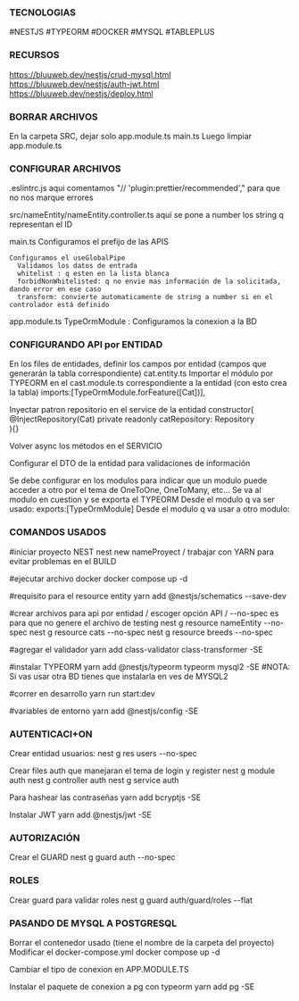 ### TECNOLOGIAS

  #NESTJS
  #TYPEORM
  #DOCKER
  #MYSQL
  #TABLEPLUS

### RECURSOS
  https://bluuweb.dev/nestjs/crud-mysql.html
  https://bluuweb.dev/nestjs/auth-jwt.html
  https://bluuweb.dev/nestjs/deploy.html

### BORRAR ARCHIVOS
  En la carpeta SRC, dejar solo
    app.module.ts
    main.ts
  Luego limpiar app.module.ts

### CONFIGURAR ARCHIVOS
  .eslintrc.js
    aqui comentamos "// 'plugin:prettier/recommended'," para que no nos marque errores

  src/nameEntity/nameEntity.controller.ts
    aquí se pone a number los string q representan el ID
  
  main.ts
    Configuramos el prefijo de las APIS

    Configuramos el useGlobalPipe
      Validamos los datos de entrada
      whitelist : q esten en la lista blanca
      forbidNonWhitelisted: q no envie mas información de la solicitada, dando error en ese caso
      transform: convierte automaticamente de string a number si en el controlador está definido

  app.module.ts
    TypeOrmModule : Configuramos la conexion a la BD


  ### CONFIGURANDO API por ENTIDAD

  En los files de entidades, definir los campos por entidad (campos que generarán la tabla correspondiente)
    cat.entity.ts
  Importar el módulo por TYPEORM en el cast.module.ts correspondiente a la entidad (con esto crea la tabla)
    imports:[TypeOrmModule.forFeature([Cat])],

  Inyectar patron repositorio en el service de la entidad
  constructor(
    @InjectRepository(Cat)
    private readonly catRepository: Repository<Cat>  
  ){}

  Volver async los métodos en el SERVICIO

  Configurar el DTO de la entidad para validaciones de información

  Se debe configurar en los modulos para indicar que un modulo puede acceder a otro
  por el tema de OneToOne, OneToMany, etc...
  Se va al modulo en cuestion y se exporta el TYPEORM
  Desde el modulo q va ser usado:
      exports:[TypeOrmModule]
  Desde el modulo q va usar a otro modulo: 
      
  
### COMANDOS USADOS

  #iniciar proyecto NEST
  nest new nameProyect / trabajar con YARN para evitar problemas en el BUILD

  #ejecutar archivo docker
  docker compose up -d

  #requisito para el resource entity
  yarn add @nestjs/schematics --save-dev

  #crear archivos para api por entidad / escoger opción API / --no-spec es para que no genere el archivo de testing
  nest g resource nameEntity --no-spec
  nest g resource cats --no-spec
  nest g resource breeds --no-spec
  
  #agregar el validador
  yarn add class-validator class-transformer -SE

  #instalar TYPEORM
  yarn add @nestjs/typeorm typeorm mysql2 -SE
    #NOTA: Si vas usar otra BD tienes que instalarla en ves de MYSQL2

  #correr en desarrollo
    yarn run start:dev

  #variables de entorno
  yarn add @nestjs/config -SE


### AUTENTICACI+ON
  Crear entidad usuarios:
    nest g res users --no-spec

  Crear files auth que manejaran el tema de login y register
  nest g module auth
  nest g controller auth
  nest g service auth

  Para hashear las contraseñas
    yarn add bcryptjs -SE

  Instalar JWT
    yarn add @nestjs/jwt -SE

### AUTORIZACIÓN

  Crear el GUARD
  nest g guard auth --no-spec

### ROLES
  Crear guard para validar roles
  nest g guard auth/guard/roles --flat


### PASANDO DE MYSQL A POSTGRESQL

  Borrar el contenedor usado (tiene el nombre de la carpeta del proyecto)
  Modificar el docker-compose.yml
  docker compose up -d

  Cambiar el tipo de conexion en APP.MODULE.TS

  Instalar el paquete de conexion a pg con typeorm
  yarn add pg -SE

